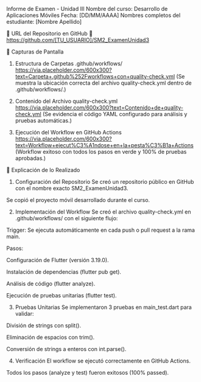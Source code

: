 Informe de Examen - Unidad III
Nombre del curso: Desarrollo de Aplicaciones Móviles
Fecha: [DD/MM/AAAA]
Nombres completos del estudiante: [Nombre Apellido]

🔗 URL del Repositorio en GitHub
📌 https://github.com/[TU_USUARIO]/SM2_ExamenUnidad3

📸 Capturas de Pantalla
1. Estructura de Carpetas .github/workflows/
https://via.placeholder.com/600x300?text=Carpeta+.github%252Fworkflows+con+quality-check.yml
(Se muestra la ubicación correcta del archivo quality-check.yml dentro de .github/workflows/.)

2. Contenido del Archivo quality-check.yml
https://via.placeholder.com/600x300?text=Contenido+de+quality-check.yml
(Se evidencia el código YAML configurado para análisis y pruebas automáticas.)

3. Ejecución del Workflow en GitHub Actions
https://via.placeholder.com/600x300?text=Workflow+ejecut%C3%A1ndose+en+la+pesta%C3%B1a+Actions
(Workflow exitoso con todos los pasos en verde y 100% de pruebas aprobadas.)

📝 Explicación de lo Realizado
1. Configuración del Repositorio
Se creó un repositorio público en GitHub con el nombre exacto SM2_ExamenUnidad3.

Se copió el proyecto móvil desarrollado durante el curso.

2. Implementación del Workflow
Se creó el archivo quality-check.yml en .github/workflows/ con el siguiente flujo:

Trigger: Se ejecuta automáticamente en cada push o pull request a la rama main.

Pasos:

Configuración de Flutter (versión 3.19.0).

Instalación de dependencias (flutter pub get).

Análisis de código (flutter analyze).

Ejecución de pruebas unitarias (flutter test).

3. Pruebas Unitarias
Se implementaron 3 pruebas en main_test.dart para validar:

División de strings con split().

Eliminación de espacios con trim().

Conversión de strings a enteros con int.parse().

4. Verificación
El workflow se ejecutó correctamente en GitHub Actions.

Todos los pasos (analyze y test) fueron exitosos (100% passed).
